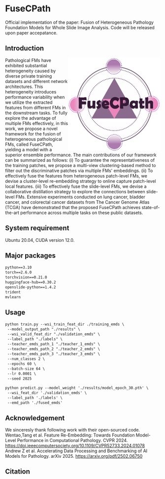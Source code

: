# FuseCPath
Official implementation of the paper: Fusion of Heterogeneous Pathology Foundation Models for Whole Slide Image Analysis. Code will be released upon paper accepatance.

## Introduction
<img align="right" src="assets/FuseCPath_logo.png" width="300px" />
Pathological FMs have exhibited substantial heterogeneity caused by diverse private training datasets and different network architectures. This heterogeneity introduces performance variability when we utilize the extracted features from different FMs in the downstream tasks. To fully explore the advantage of multiple FMs effectively, in this work, we propose a novel framework for the fusion of heterogeneous pathological FMs, called FuseCPath, yielding a model with a superior ensemble performance. The main contributions of our framework can be summarized as follows: (i) To guarantee the representativeness of the training patches, we propose a multi-view clustering-based method to filter out the discriminative patches via multiple FMs' embeddings. (ii) To effectively fuse the features from heterogeneous patch-level FMs, we devise a cluster-level re-embedding strategy to online capture patch-level local features. (iii) To effectively fuse the slide-level FMs, we devise a collaborative distillation strategy to explore the connections between slide-level FMs. Extensive experiments conducted on lung cancer, bladder cancer, and colorectal cancer datasets from The Cancer Genome Atlas (TCGA) have demonstrated that the proposed FuseCPath achieves state-of-the-art performance across multiple tasks on these public datasets.

## System requirement
Ubuntu 20.04, CUDA version 12.0. <br>

## Major packages
```
python==3.10
torch==2.6.0
torchvision==0.21.0
huggingface-hub==0.30.2
openslide-python==1.4.2
trident
mvlearn
```

## Usage
```
python train.py --wsi_train_feat_dir ./training_emds \
 --model_output_path "./results" \
 --wsi_valid_feat_dir "./validation_emds" \
 --label_path "./labels" \
 --teacher_emds_path_1 "./teacher_1_emds" \
 --teacher_emds_path_2 "./teacher_2_emds" \
 --teacher_emds_path_3 "./teacher_3_emds" \
 --num_classes 2 \
 --epochs 60 \
 --batch-size 64 \
 --lr 0.0001 \
 --seed 2025
```

```
python predict.py --model_weight './results/model_epoch_30.pth' \
 --wsi_feat_dir './validation_emds' \
 --label_path './labels' \
 --emd_path './fused_emds'
```

## Acknowledgement
We sinceresly thank following work with their open-sourced code.<br>
Wentao,Tang et al. Feature Re-Embedding: Towards Foundation Model-Level Performance in Computational Pathology. CVPR 2024. https://doi.ieeecomputersociety.org/10.1109/CVPR52733.2024.01078  <br>
Andrew Z et al. Accelerating Data Processing and Benchmarking of AI Models for Pathology. arXiv 2025. https://arxiv.org/pdf/2502.06750  <br>

## Citation
